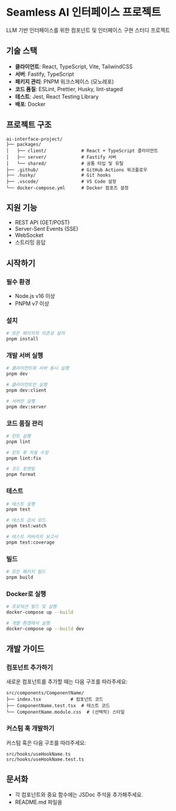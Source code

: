 # Seamless AI 인터페이스 프로젝트

LLM 기반 인터페이스를 위한 컴포넌트 및 인터페이스 구현 스터디 프로젝트

## 기술 스택

- **클라이언트**: React, TypeScript, Vite, TailwindCSS
- **서버**: Fastify, TypeScript
- **패키지 관리**: PNPM 워크스페이스 (모노레포)
- **코드 품질**: ESLint, Prettier, Husky, lint-staged
- **테스트**: Jest, React Testing Library
- **배포**: Docker

## 프로젝트 구조

```
ai-interface-project/
├── packages/
│   ├── client/             # React + TypeScript 클라이언트
│   ├── server/             # Fastify 서버
│   └── shared/             # 공통 타입 및 유틸
├── .github/                # GitHub Actions 워크플로우
├── .husky/                 # Git hooks
├── .vscode/                # VS Code 설정
└── docker-compose.yml      # Docker 컴포즈 설정
```

## 지원 기능

- REST API (GET/POST)
- Server-Sent Events (SSE)
- WebSocket
- 스트리밍 응답

## 시작하기

### 필수 환경

- Node.js v16 이상
- PNPM v7 이상

### 설치

```bash
# 모든 패키지의 의존성 설치
pnpm install
```

### 개발 서버 실행

```bash
# 클라이언트와 서버 동시 실행
pnpm dev

# 클라이언트만 실행
pnpm dev:client

# 서버만 실행
pnpm dev:server
```

### 코드 품질 관리

```bash
# 린트 실행
pnpm lint

# 린트 후 자동 수정
pnpm lint:fix

# 코드 포맷팅
pnpm format
```

### 테스트

```bash
# 테스트 실행
pnpm test

# 테스트 감시 모드
pnpm test:watch

# 테스트 커버리지 보고서
pnpm test:coverage
```

### 빌드

```bash
# 모든 패키지 빌드
pnpm build
```

### Docker로 실행

```bash
# 프로덕션 빌드 및 실행
docker-compose up --build

# 개발 환경에서 실행
docker-compose up --build dev
```

## 개발 가이드

### 컴포넌트 추가하기

새로운 컴포넌트를 추가할 때는 다음 구조를 따라주세요:

```
src/components/ComponentName/
├── index.tsx           # 컴포넌트 코드
├── ComponentName.test.tsx  # 테스트 코드
└── ComponentName.module.css  # (선택적) 스타일
```

### 커스텀 훅 개발하기

커스텀 훅은 다음 구조를 따라주세요:

```
src/hooks/useHookName.ts
src/hooks/useHookName.test.ts
```

## 문서화

- 각 컴포넌트와 중요 함수에는 JSDoc 주석을 추가해주세요.
- README.md 파일을
